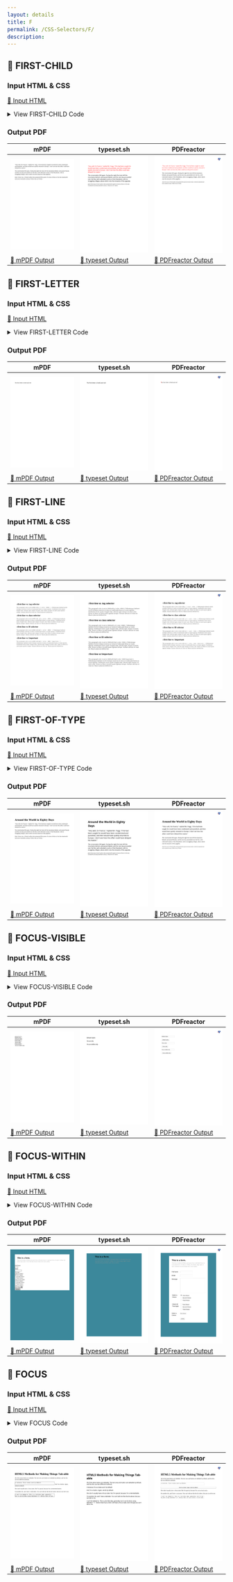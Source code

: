 ```yaml
---
layout: details
title: F
permalink: /CSS-Selectors/F/
description: 
---
```




## 🔬 FIRST-CHILD

### Input HTML & CSS

[📄 Input HTML](https://raw.githubusercontent.com/azettl/compare.html2pdf.tools/master//html/CSS%20Selectors/F/first-child.html)

<details>
    <summary>
        View FIRST-CHILD Code
    </summary>
    <pre><code class="hljs xml"><span class="hljs-meta">&lt;!DOCTYPE <span class="hljs-meta-keyword">html</span>&gt;</span>
<span class="hljs-comment">&lt;!-- Sample from https://css-tricks.com/almanac/selectors/f/first-child/ --&gt;</span>
<span class="hljs-tag">&lt;<span class="hljs-name">html</span> <span class="hljs-attr">lang</span>=<span class="hljs-string">"en"</span>&gt;</span>
    <span class="hljs-tag">&lt;<span class="hljs-name">head</span>&gt;</span>
        <span class="hljs-tag">&lt;<span class="hljs-name">style</span>&gt;</span><span class="css">
        <span class="hljs-selector-tag">body</span> {
  <span class="hljs-attribute">font-family</span>: Palatino, Georgia, serif;
  <span class="hljs-attribute">max-width</span>: <span class="hljs-number">32em</span>;
  <span class="hljs-attribute">padding</span>: <span class="hljs-number">1em</span> <span class="hljs-number">0</span> <span class="hljs-number">0</span> <span class="hljs-number">1em</span>;
  <span class="hljs-attribute">line-height</span>: <span class="hljs-number">1.4</span>;
}

<span class="hljs-comment">/* by formatting the selector this way, we are less specific than `article p:first-child`
 this means ANY element that is the first child of `article` can be styled */</span>
<span class="hljs-selector-tag">article</span> <span class="hljs-selector-pseudo">:first-child</span> {
<span class="hljs-attribute">color</span>: red;
}

<span class="hljs-selector-tag">p</span><span class="hljs-selector-pseudo">:last-child</span> {
  <span class="hljs-attribute">font-size</span>: <span class="hljs-number">0.75em</span>;
  <span class="hljs-attribute">font-style</span>: italic;
}
        </span><span class="hljs-tag">&lt;/<span class="hljs-name">style</span>&gt;</span>
    <span class="hljs-tag">&lt;/<span class="hljs-name">head</span>&gt;</span>
    <span class="hljs-tag">&lt;<span class="hljs-name">body</span>&gt;</span>
        <span class="hljs-tag">&lt;<span class="hljs-name">article</span>&gt;</span>
            <span class="hljs-tag">&lt;<span class="hljs-name">p</span>&gt;</span>"Very well, Sir Francis," replied Mr. Fogg; "if he had been caught he would have been condemned and punished, and then would have quietly returned to Europe.  I don't see how this affair could have delayed his master."<span class="hljs-tag">&lt;/<span class="hljs-name">p</span>&gt;</span>
          
            <span class="hljs-tag">&lt;<span class="hljs-name">p</span>&gt;</span>The conversation fell again.  During the night the train left the mountains behind, and passed Nassik, and the next day proceeded over the flat, well-cultivated country of the Khandeish, with its straggling villages, above which rose the minarets of the pagodas.<span class="hljs-tag">&lt;/<span class="hljs-name">p</span>&gt;</span>
          
            <span class="hljs-tag">&lt;<span class="hljs-name">p</span>&gt;</span>Jules Verne was a French author who pioneered the genre of science fiction in the late nineteenth and early twentieth century. Follow him on Twitter.<span class="hljs-tag">&lt;/<span class="hljs-name">p</span>&gt;</span>
          <span class="hljs-tag">&lt;/<span class="hljs-name">article</span>&gt;</span>
    <span class="hljs-tag">&lt;/<span class="hljs-name">body</span>&gt;</span>
<span class="hljs-tag">&lt;/<span class="hljs-name">html</span>&gt;</span></code><button class='button-code-copy'>📋 Copy Code</button></pre>
</details>

### Output PDF

| mPDF | typeset.sh | PDFreactor |
|---------|---------|---------|
| ![mPDF Preview](mpdf__html_CSS_Selectors_F_first-child.html.png) | ![typeset Preview](typeset__html_CSS_Selectors_F_first-child.html.png) | ![PDFreactor Preview](pdfreactor__html_CSS_Selectors_F_first-child.html.png) |
| [📕 mPDF Output](mpdf__html_CSS_Selectors_F_first-child.html.pdf) | [📕 typeset Output](typeset__html_CSS_Selectors_F_first-child.html.pdf) | [📕 PDFreactor Output](pdfreactor__html_CSS_Selectors_F_first-child.html.pdf) |

## 🔬 FIRST-LETTER

### Input HTML & CSS

[📄 Input HTML](https://raw.githubusercontent.com/azettl/compare.html2pdf.tools/master//html/CSS%20Selectors/F/first-letter.html)

<details>
    <summary>
        View FIRST-LETTER Code
    </summary>
    <pre><code class="hljs xml"><span class="hljs-meta">&lt;!DOCTYPE <span class="hljs-meta-keyword">html</span>&gt;</span>
<span class="hljs-comment">&lt;!-- Sample from https://css-tricks.com/almanac/selectors/f/first-letter/ --&gt;</span>
<span class="hljs-tag">&lt;<span class="hljs-name">html</span> <span class="hljs-attr">lang</span>=<span class="hljs-string">"en"</span>&gt;</span>
    <span class="hljs-tag">&lt;<span class="hljs-name">head</span>&gt;</span>
        <span class="hljs-tag">&lt;<span class="hljs-name">style</span>&gt;</span><span class="css">
        <span class="hljs-selector-tag">p</span><span class="hljs-selector-pseudo">::first-letter</span> {
  <span class="hljs-attribute">font-weight</span>: bold;
  <span class="hljs-attribute">color</span>: red;
}
        </span><span class="hljs-tag">&lt;/<span class="hljs-name">style</span>&gt;</span>
    <span class="hljs-tag">&lt;/<span class="hljs-name">head</span>&gt;</span>
    <span class="hljs-tag">&lt;<span class="hljs-name">body</span>&gt;</span>
        <span class="hljs-tag">&lt;<span class="hljs-name">p</span>&gt;</span>
            The first letter is bold and red
           <span class="hljs-tag">&lt;/<span class="hljs-name">p</span>&gt;</span>
    <span class="hljs-tag">&lt;/<span class="hljs-name">body</span>&gt;</span>
<span class="hljs-tag">&lt;/<span class="hljs-name">html</span>&gt;</span></code><button class='button-code-copy'>📋 Copy Code</button></pre>
</details>

### Output PDF

| mPDF | typeset.sh | PDFreactor |
|---------|---------|---------|
| ![mPDF Preview](mpdf__html_CSS_Selectors_F_first-letter.html.png) | ![typeset Preview](typeset__html_CSS_Selectors_F_first-letter.html.png) | ![PDFreactor Preview](pdfreactor__html_CSS_Selectors_F_first-letter.html.png) |
| [📕 mPDF Output](mpdf__html_CSS_Selectors_F_first-letter.html.pdf) | [📕 typeset Output](typeset__html_CSS_Selectors_F_first-letter.html.pdf) | [📕 PDFreactor Output](pdfreactor__html_CSS_Selectors_F_first-letter.html.pdf) |

## 🔬 FIRST-LINE

### Input HTML & CSS

[📄 Input HTML](https://raw.githubusercontent.com/azettl/compare.html2pdf.tools/master//html/CSS%20Selectors/F/first-line.html)

<details>
    <summary>
        View FIRST-LINE Code
    </summary>
    <pre><code class="hljs xml"><span class="hljs-meta">&lt;!DOCTYPE <span class="hljs-meta-keyword">html</span>&gt;</span>
<span class="hljs-comment">&lt;!-- Sample from https://css-tricks.com/almanac/selectors/f/first-line/ --&gt;</span>
<span class="hljs-tag">&lt;<span class="hljs-name">html</span> <span class="hljs-attr">lang</span>=<span class="hljs-string">"en"</span>&gt;</span>
    <span class="hljs-tag">&lt;<span class="hljs-name">head</span>&gt;</span>
        <span class="hljs-tag">&lt;<span class="hljs-name">style</span>&gt;</span><span class="css">
        <span class="hljs-selector-tag">article</span> {
  <span class="hljs-attribute">padding</span>: <span class="hljs-number">20px</span>;
}

<span class="hljs-selector-tag">p</span> {
  <span class="hljs-attribute">color</span>: <span class="hljs-number">#444</span>;
}

<span class="hljs-selector-tag">p</span><span class="hljs-selector-pseudo">:first-line</span> {
  <span class="hljs-attribute">color</span>: deepskyblue;
}

<span class="hljs-selector-class">.p2</span> {
  <span class="hljs-attribute">color</span>: <span class="hljs-number">#444</span>;
}

<span class="hljs-selector-class">.p2</span><span class="hljs-selector-pseudo">:first-line</span> {
  <span class="hljs-attribute">color</span>: tomato;
}

<span class="hljs-selector-id">#p3</span> {
  <span class="hljs-attribute">color</span>: <span class="hljs-number">#444</span>;
}

<span class="hljs-selector-id">#p3</span><span class="hljs-selector-pseudo">:first-line</span> {
  <span class="hljs-attribute">color</span>: firebrick;
}

<span class="hljs-selector-id">#p4</span> {
  <span class="hljs-attribute">color</span>: <span class="hljs-number">#444</span> <span class="hljs-meta">!important</span>;
}

<span class="hljs-selector-id">#p4</span><span class="hljs-selector-pseudo">:first-line</span> {
  <span class="hljs-attribute">color</span>: hotpink;
}
        </span><span class="hljs-tag">&lt;/<span class="hljs-name">style</span>&gt;</span>
    <span class="hljs-tag">&lt;/<span class="hljs-name">head</span>&gt;</span>
    <span class="hljs-tag">&lt;<span class="hljs-name">body</span>&gt;</span>
        <span class="hljs-tag">&lt;<span class="hljs-name">article</span>&gt;</span>
            <span class="hljs-tag">&lt;<span class="hljs-name">h2</span>&gt;</span>::first-line vs. tag selector<span class="hljs-tag">&lt;/<span class="hljs-name">h2</span>&gt;</span>
              <span class="hljs-tag">&lt;<span class="hljs-name">p</span>&gt;</span>This paragraph color is set to <span class="hljs-tag">&lt;<span class="hljs-name">code</span>&gt;</span>#444<span class="hljs-tag">&lt;/<span class="hljs-name">code</span>&gt;</span> with <span class="hljs-tag">&lt;<span class="hljs-name">code</span>&gt;</span>p { color: #444; }<span class="hljs-tag">&lt;/<span class="hljs-name">code</span>&gt;</span>. Pellentesque habitant morbi tristique senectus et netus et malesuada fames ac turpis egestas. Vestibulum tortor quam, feugiat vitae, ultricies eget, tempor sit amet, ante. Donec eu libero sit amet quam egestas semper. Aenean ultricies mi vitae est. Mauris placerat eleifend leo.<span class="hljs-tag">&lt;/<span class="hljs-name">p</span>&gt;</span>  
            
            <span class="hljs-tag">&lt;<span class="hljs-name">h2</span>&gt;</span>::first-line vs class selector<span class="hljs-tag">&lt;/<span class="hljs-name">h2</span>&gt;</span>
            <span class="hljs-tag">&lt;<span class="hljs-name">p</span> <span class="hljs-attr">class</span>=<span class="hljs-string">"p2"</span>&gt;</span>This paragraph color is set to <span class="hljs-tag">&lt;<span class="hljs-name">code</span>&gt;</span>#444<span class="hljs-tag">&lt;/<span class="hljs-name">code</span>&gt;</span> with <span class="hljs-tag">&lt;<span class="hljs-name">code</span>&gt;</span>.p2 { color: #444; }<span class="hljs-tag">&lt;/<span class="hljs-name">code</span>&gt;</span>. Pellentesque habitant morbi tristique senectus et netus et malesuada fames ac turpis egestas. Vestibulum tortor quam, feugiat vitae, ultricies eget, tempor sit amet, ante. Donec eu libero sit amet quam egestas semper. Aenean ultricies mi vitae est. Mauris placerat eleifend leo.<span class="hljs-tag">&lt;/<span class="hljs-name">p</span>&gt;</span>  
            
            <span class="hljs-tag">&lt;<span class="hljs-name">h2</span>&gt;</span>::first-line vs ID selector<span class="hljs-tag">&lt;/<span class="hljs-name">h2</span>&gt;</span>
            <span class="hljs-tag">&lt;<span class="hljs-name">p</span> <span class="hljs-attr">id</span>=<span class="hljs-string">"p3"</span>&gt;</span>This paragraph color is set to <span class="hljs-tag">&lt;<span class="hljs-name">code</span>&gt;</span>#444<span class="hljs-tag">&lt;/<span class="hljs-name">code</span>&gt;</span> with <span class="hljs-tag">&lt;<span class="hljs-name">code</span>&gt;</span>#p3 { color: #444; }<span class="hljs-tag">&lt;/<span class="hljs-name">code</span>&gt;</span>. Pellentesque habitant morbi tristique senectus et netus et malesuada fames ac turpis egestas. Vestibulum tortor quam, feugiat vitae, ultricies eget, tempor sit amet, ante. Donec eu libero sit amet quam egestas semper. Aenean ultricies mi vitae est. Mauris placerat eleifend leo.<span class="hljs-tag">&lt;/<span class="hljs-name">p</span>&gt;</span>  
            
            <span class="hljs-tag">&lt;<span class="hljs-name">h2</span>&gt;</span>::first-line vs !important<span class="hljs-tag">&lt;/<span class="hljs-name">h2</span>&gt;</span>
            <span class="hljs-tag">&lt;<span class="hljs-name">p</span> <span class="hljs-attr">id</span>=<span class="hljs-string">"p4"</span>&gt;</span>This paragraph color is set to <span class="hljs-tag">&lt;<span class="hljs-name">code</span>&gt;</span>#444<span class="hljs-tag">&lt;/<span class="hljs-name">code</span>&gt;</span> with <span class="hljs-tag">&lt;<span class="hljs-name">code</span>&gt;</span>#p4 { color: #444 !important; }<span class="hljs-tag">&lt;/<span class="hljs-name">code</span>&gt;</span>. Pellentesque habitant morbi tristique senectus et netus et malesuada fames ac turpis egestas. Vestibulum tortor quam, feugiat vitae, ultricies eget, tempor sit amet, ante. Donec eu libero sit amet quam egestas semper. Aenean ultricies mi vitae est. Mauris placerat eleifend leo.<span class="hljs-tag">&lt;/<span class="hljs-name">p</span>&gt;</span>  
            <span class="hljs-tag">&lt;/<span class="hljs-name">article</span>&gt;</span>
    <span class="hljs-tag">&lt;/<span class="hljs-name">body</span>&gt;</span>
<span class="hljs-tag">&lt;/<span class="hljs-name">html</span>&gt;</span></code><button class='button-code-copy'>📋 Copy Code</button></pre>
</details>

### Output PDF

| mPDF | typeset.sh | PDFreactor |
|---------|---------|---------|
| ![mPDF Preview](mpdf__html_CSS_Selectors_F_first-line.html.png) | ![typeset Preview](typeset__html_CSS_Selectors_F_first-line.html.png) | ![PDFreactor Preview](pdfreactor__html_CSS_Selectors_F_first-line.html.png) |
| [📕 mPDF Output](mpdf__html_CSS_Selectors_F_first-line.html.pdf) | [📕 typeset Output](typeset__html_CSS_Selectors_F_first-line.html.pdf) | [📕 PDFreactor Output](pdfreactor__html_CSS_Selectors_F_first-line.html.pdf) |

## 🔬 FIRST-OF-TYPE

### Input HTML & CSS

[📄 Input HTML](https://raw.githubusercontent.com/azettl/compare.html2pdf.tools/master//html/CSS%20Selectors/F/first-of-type.html)

<details>
    <summary>
        View FIRST-OF-TYPE Code
    </summary>
    <pre><code class="hljs xml"><span class="hljs-meta">&lt;!DOCTYPE <span class="hljs-meta-keyword">html</span>&gt;</span>
<span class="hljs-comment">&lt;!-- Sample from https://css-tricks.com/almanac/selectors/f/first-of-type/ --&gt;</span>
<span class="hljs-tag">&lt;<span class="hljs-name">html</span> <span class="hljs-attr">lang</span>=<span class="hljs-string">"en"</span>&gt;</span>
    <span class="hljs-tag">&lt;<span class="hljs-name">head</span>&gt;</span>
        <span class="hljs-tag">&lt;<span class="hljs-name">style</span>&gt;</span><span class="css">
        <span class="hljs-selector-tag">body</span> {
  <span class="hljs-attribute">font-family</span>: Palatino, Georgia, serif;
  <span class="hljs-attribute">max-width</span>: <span class="hljs-number">32em</span>;
  <span class="hljs-attribute">padding</span>: <span class="hljs-number">1em</span> <span class="hljs-number">0</span> <span class="hljs-number">0</span> <span class="hljs-number">1em</span>;
  <span class="hljs-attribute">line-height</span>: <span class="hljs-number">1.4</span>;
}

<span class="hljs-selector-tag">p</span><span class="hljs-selector-pseudo">:first-of-type</span> {
  <span class="hljs-attribute">font-size</span>: <span class="hljs-number">1.25em</span>;
}

<span class="hljs-selector-tag">p</span><span class="hljs-selector-pseudo">:last-of-type</span> {
  <span class="hljs-attribute">font-size</span>: <span class="hljs-number">0.75em</span>;
  <span class="hljs-attribute">font-style</span>: italic;
}
        </span><span class="hljs-tag">&lt;/<span class="hljs-name">style</span>&gt;</span>
    <span class="hljs-tag">&lt;/<span class="hljs-name">head</span>&gt;</span>
    <span class="hljs-tag">&lt;<span class="hljs-name">body</span>&gt;</span>
        <span class="hljs-tag">&lt;<span class="hljs-name">h1</span>&gt;</span>Around the World in Eighty Days<span class="hljs-tag">&lt;/<span class="hljs-name">h1</span>&gt;</span>

        <span class="hljs-tag">&lt;<span class="hljs-name">p</span>&gt;</span>"Very well, Sir Francis," replied Mr. Fogg; "if he had been caught he would have been condemned and punished, and then would have quietly returned to Europe.  I don't see how this affair could have delayed his master."<span class="hljs-tag">&lt;/<span class="hljs-name">p</span>&gt;</span>
        
        <span class="hljs-tag">&lt;<span class="hljs-name">p</span>&gt;</span>The conversation fell again.  During the night the train left the mountains behind, and passed Nassik, and the next day proceeded over the flat, well-cultivated country of the Khandeish, with its straggling villages, above which rose the minarets of the pagodas.<span class="hljs-tag">&lt;/<span class="hljs-name">p</span>&gt;</span>
        
        <span class="hljs-tag">&lt;<span class="hljs-name">p</span>&gt;</span>Jules Verne was a French author who pioneered the genre of science fiction in the late nineteenth and early twentieth century. Follow him on Twitter.<span class="hljs-tag">&lt;/<span class="hljs-name">p</span>&gt;</span>
         
         
    <span class="hljs-tag">&lt;/<span class="hljs-name">body</span>&gt;</span>
<span class="hljs-tag">&lt;/<span class="hljs-name">html</span>&gt;</span></code><button class='button-code-copy'>📋 Copy Code</button></pre>
</details>

### Output PDF

| mPDF | typeset.sh | PDFreactor |
|---------|---------|---------|
| ![mPDF Preview](mpdf__html_CSS_Selectors_F_first-of-type.html.png) | ![typeset Preview](typeset__html_CSS_Selectors_F_first-of-type.html.png) | ![PDFreactor Preview](pdfreactor__html_CSS_Selectors_F_first-of-type.html.png) |
| [📕 mPDF Output](mpdf__html_CSS_Selectors_F_first-of-type.html.pdf) | [📕 typeset Output](typeset__html_CSS_Selectors_F_first-of-type.html.pdf) | [📕 PDFreactor Output](pdfreactor__html_CSS_Selectors_F_first-of-type.html.pdf) |

## 🔬 FOCUS-VISIBLE

### Input HTML & CSS

[📄 Input HTML](https://raw.githubusercontent.com/azettl/compare.html2pdf.tools/master//html/CSS%20Selectors/F/focus-visible.html)

<details>
    <summary>
        View FOCUS-VISIBLE Code
    </summary>
    <pre><code class="hljs xml"><span class="hljs-meta">&lt;!DOCTYPE <span class="hljs-meta-keyword">html</span>&gt;</span>
<span class="hljs-comment">&lt;!-- Sample from https://developer.mozilla.org/en-US/docs/Web/CSS/:focus-visible --&gt;</span>
<span class="hljs-tag">&lt;<span class="hljs-name">html</span> <span class="hljs-attr">lang</span>=<span class="hljs-string">"en"</span>&gt;</span>
    <span class="hljs-tag">&lt;<span class="hljs-name">head</span>&gt;</span>
        <span class="hljs-tag">&lt;<span class="hljs-name">style</span>&gt;</span><span class="css">
        <span class="hljs-selector-tag">input</span>, <span class="hljs-selector-tag">button</span> {
  <span class="hljs-attribute">margin</span>: <span class="hljs-number">10px</span>;
}

<span class="hljs-selector-class">.focus-only</span><span class="hljs-selector-pseudo">:focus</span> {
  <span class="hljs-attribute">outline</span>: <span class="hljs-number">2px</span> solid black;  
}

<span class="hljs-selector-class">.focus-visible-only</span><span class="hljs-selector-pseudo">:focus-visible</span> {
  <span class="hljs-attribute">outline</span>: <span class="hljs-number">4px</span> dashed darkorange;
}
        </span><span class="hljs-tag">&lt;/<span class="hljs-name">style</span>&gt;</span>
    <span class="hljs-tag">&lt;/<span class="hljs-name">head</span>&gt;</span>
    <span class="hljs-tag">&lt;<span class="hljs-name">body</span>&gt;</span>
        <span class="hljs-tag">&lt;<span class="hljs-name">input</span> <span class="hljs-attr">value</span>=<span class="hljs-string">"Default styles"</span>&gt;</span><span class="hljs-tag">&lt;<span class="hljs-name">br</span>&gt;</span>
        <span class="hljs-tag">&lt;<span class="hljs-name">button</span>&gt;</span>Default styles<span class="hljs-tag">&lt;/<span class="hljs-name">button</span>&gt;</span><span class="hljs-tag">&lt;<span class="hljs-name">br</span>&gt;</span>
        <span class="hljs-tag">&lt;<span class="hljs-name">input</span> <span class="hljs-attr">class</span>=<span class="hljs-string">"focus-only"</span> <span class="hljs-attr">value</span>=<span class="hljs-string">":focus only"</span>&gt;</span><span class="hljs-tag">&lt;<span class="hljs-name">br</span>&gt;</span>
        <span class="hljs-tag">&lt;<span class="hljs-name">button</span> <span class="hljs-attr">class</span>=<span class="hljs-string">"focus-only"</span>&gt;</span>:focus only<span class="hljs-tag">&lt;/<span class="hljs-name">button</span>&gt;</span><span class="hljs-tag">&lt;<span class="hljs-name">br</span>&gt;</span>
        <span class="hljs-tag">&lt;<span class="hljs-name">input</span> <span class="hljs-attr">class</span>=<span class="hljs-string">"focus-visible-only"</span> <span class="hljs-attr">value</span>=<span class="hljs-string">":focus-visible only"</span>&gt;</span><span class="hljs-tag">&lt;<span class="hljs-name">br</span>&gt;</span>
        <span class="hljs-tag">&lt;<span class="hljs-name">button</span> <span class="hljs-attr">class</span>=<span class="hljs-string">"focus-visible-only"</span>&gt;</span>:focus-visible only<span class="hljs-tag">&lt;/<span class="hljs-name">button</span>&gt;</span>
    <span class="hljs-tag">&lt;/<span class="hljs-name">body</span>&gt;</span>
<span class="hljs-tag">&lt;/<span class="hljs-name">html</span>&gt;</span></code><button class='button-code-copy'>📋 Copy Code</button></pre>
</details>

### Output PDF

| mPDF | typeset.sh | PDFreactor |
|---------|---------|---------|
| ![mPDF Preview](mpdf__html_CSS_Selectors_F_focus-visible.html.png) | ![typeset Preview](typeset__html_CSS_Selectors_F_focus-visible.html.png) | ![PDFreactor Preview](pdfreactor__html_CSS_Selectors_F_focus-visible.html.png) |
| [📕 mPDF Output](mpdf__html_CSS_Selectors_F_focus-visible.html.pdf) | [📕 typeset Output](typeset__html_CSS_Selectors_F_focus-visible.html.pdf) | [📕 PDFreactor Output](pdfreactor__html_CSS_Selectors_F_focus-visible.html.pdf) |

## 🔬 FOCUS-WITHIN

### Input HTML & CSS

[📄 Input HTML](https://raw.githubusercontent.com/azettl/compare.html2pdf.tools/master//html/CSS%20Selectors/F/focus-within.html)

<details>
    <summary>
        View FOCUS-WITHIN Code
    </summary>
    <pre><code class="hljs xml"><span class="hljs-meta">&lt;!DOCTYPE <span class="hljs-meta-keyword">html</span>&gt;</span>
<span class="hljs-comment">&lt;!-- Sample from https://css-tricks.com/almanac/selectors/f/focus-within/ --&gt;</span>
<span class="hljs-tag">&lt;<span class="hljs-name">html</span> <span class="hljs-attr">lang</span>=<span class="hljs-string">"en"</span>&gt;</span>
    <span class="hljs-tag">&lt;<span class="hljs-name">head</span>&gt;</span>
        <span class="hljs-tag">&lt;<span class="hljs-name">style</span>&gt;</span><span class="css">
        * {
  <span class="hljs-attribute">-webkit-box-sizing</span>: border-box;
  <span class="hljs-attribute">-moz-box-sizing</span>: border-box;
  <span class="hljs-attribute">box-sizing</span>: border-box;
}
<span class="hljs-selector-tag">html</span> {
  <span class="hljs-attribute">font-family</span>: -apple-system, BlinkMacSystemFont, <span class="hljs-string">"Segoe UI"</span>, Roboto, Helvetica, Arial, sans-serif, <span class="hljs-string">"Apple Color Emoji"</span>, <span class="hljs-string">"Segoe UI Emoji"</span>, <span class="hljs-string">"Segoe UI Symbol"</span>;
  <span class="hljs-attribute">line-height</span>: <span class="hljs-number">1.4</span>;
}
<span class="hljs-selector-tag">body</span> {
  <span class="hljs-attribute">padding</span>: <span class="hljs-number">20px</span> <span class="hljs-number">15%</span>;
  <span class="hljs-attribute">background</span>: <span class="hljs-number">#3c889b</span>;
}

<span class="hljs-selector-tag">form</span> {
  <span class="hljs-attribute">background</span>: white;
}
<span class="hljs-selector-tag">form</span><span class="hljs-selector-pseudo">:focus-within</span> {
  <span class="hljs-attribute">background</span>: <span class="hljs-number">#f9f98b</span>;
}
<span class="hljs-selector-tag">form</span> <span class="hljs-selector-tag">header</span> {
  <span class="hljs-attribute">padding</span>: <span class="hljs-number">2rem</span>;
}
<span class="hljs-selector-tag">form</span> <span class="hljs-selector-tag">header</span> <span class="hljs-selector-tag">div</span> {
  <span class="hljs-attribute">font-size</span>: <span class="hljs-number">90%</span>;
  <span class="hljs-attribute">color</span>: <span class="hljs-number">#999</span>;
}
<span class="hljs-selector-tag">form</span> <span class="hljs-selector-tag">header</span> <span class="hljs-selector-tag">h2</span> {
  <span class="hljs-attribute">margin</span>: <span class="hljs-number">0</span> <span class="hljs-number">0</span> <span class="hljs-number">5px</span> <span class="hljs-number">0</span>;
}
<span class="hljs-selector-tag">form</span> &gt; <span class="hljs-selector-tag">div</span> {
  <span class="hljs-attribute">clear</span>: both;
  <span class="hljs-attribute">overflow</span>: hidden;
  <span class="hljs-attribute">padding</span>: <span class="hljs-number">0.5rem</span> <span class="hljs-number">2rem</span>;
}
<span class="hljs-selector-tag">form</span> &gt; <span class="hljs-selector-tag">div</span><span class="hljs-selector-pseudo">:last-child</span> {
  <span class="hljs-attribute">padding-bottom</span>: <span class="hljs-number">2rem</span>;
}
<span class="hljs-selector-tag">form</span> &gt; <span class="hljs-selector-tag">div</span><span class="hljs-selector-pseudo">:focus-within</span> {
  <span class="hljs-attribute">background</span>: <span class="hljs-number">#a1c084</span>;
}
<span class="hljs-selector-tag">form</span> &gt; <span class="hljs-selector-tag">div</span> &gt; <span class="hljs-selector-tag">fieldset</span> &gt; <span class="hljs-selector-tag">div</span> &gt; <span class="hljs-selector-tag">div</span> {
  <span class="hljs-attribute">margin</span>: <span class="hljs-number">0</span> <span class="hljs-number">0</span> <span class="hljs-number">5px</span> <span class="hljs-number">0</span>;
}
<span class="hljs-selector-tag">form</span> &gt; <span class="hljs-selector-tag">div</span> &gt; <span class="hljs-selector-tag">label</span>,
<span class="hljs-selector-tag">legend</span> {
	<span class="hljs-attribute">width</span>: <span class="hljs-number">25%</span>;
  <span class="hljs-attribute">float</span>: left;
  <span class="hljs-attribute">padding-right</span>: <span class="hljs-number">10px</span>;
}
<span class="hljs-selector-tag">form</span> &gt; <span class="hljs-selector-tag">div</span> &gt; <span class="hljs-selector-tag">div</span>,
<span class="hljs-selector-tag">form</span> &gt; <span class="hljs-selector-tag">div</span> &gt; <span class="hljs-selector-tag">fieldset</span> &gt; <span class="hljs-selector-tag">div</span> {
  <span class="hljs-attribute">width</span>: <span class="hljs-number">75%</span>;
  <span class="hljs-attribute">float</span>: right;
}
<span class="hljs-selector-tag">form</span> &gt; <span class="hljs-selector-tag">div</span> &gt; <span class="hljs-selector-tag">fieldset</span> <span class="hljs-selector-tag">label</span> {
	<span class="hljs-attribute">font-size</span>: <span class="hljs-number">90%</span>;
}
<span class="hljs-selector-tag">fieldset</span> {
	<span class="hljs-attribute">border</span>: <span class="hljs-number">0</span>;
  <span class="hljs-attribute">padding</span>: <span class="hljs-number">0</span>;
}

<span class="hljs-selector-tag">input</span><span class="hljs-selector-attr">[type=text]</span>,
<span class="hljs-selector-tag">input</span><span class="hljs-selector-attr">[type=email]</span>,
<span class="hljs-selector-tag">input</span><span class="hljs-selector-attr">[type=url]</span>,
<span class="hljs-selector-tag">input</span><span class="hljs-selector-attr">[type=password]</span>,
<span class="hljs-selector-tag">textarea</span> {
	<span class="hljs-attribute">width</span>: <span class="hljs-number">100%</span>;
  <span class="hljs-attribute">border-top</span>: <span class="hljs-number">1px</span> solid <span class="hljs-number">#ccc</span>;
  <span class="hljs-attribute">border-left</span>: <span class="hljs-number">1px</span> solid <span class="hljs-number">#ccc</span>;
  <span class="hljs-attribute">border-right</span>: <span class="hljs-number">1px</span> solid <span class="hljs-number">#eee</span>;
  <span class="hljs-attribute">border-bottom</span>: <span class="hljs-number">1px</span> solid <span class="hljs-number">#eee</span>;
}
<span class="hljs-selector-tag">input</span><span class="hljs-selector-attr">[type=text]</span>,
<span class="hljs-selector-tag">input</span><span class="hljs-selector-attr">[type=email]</span>,
<span class="hljs-selector-tag">input</span><span class="hljs-selector-attr">[type=url]</span>,
<span class="hljs-selector-tag">input</span><span class="hljs-selector-attr">[type=password]</span> {
  <span class="hljs-attribute">width</span>: <span class="hljs-number">50%</span>;
}
<span class="hljs-selector-tag">input</span><span class="hljs-selector-attr">[type=text]</span><span class="hljs-selector-pseudo">:focus</span>,
<span class="hljs-selector-tag">input</span><span class="hljs-selector-attr">[type=email]</span><span class="hljs-selector-pseudo">:focus</span>,
<span class="hljs-selector-tag">input</span><span class="hljs-selector-attr">[type=url]</span><span class="hljs-selector-pseudo">:focus</span>,
<span class="hljs-selector-tag">input</span><span class="hljs-selector-attr">[type=password]</span><span class="hljs-selector-pseudo">:focus</span>,
<span class="hljs-selector-tag">textarea</span><span class="hljs-selector-pseudo">:focus</span> {
  <span class="hljs-attribute">outline</span>: <span class="hljs-number">0</span>;
  <span class="hljs-attribute">border-color</span>: <span class="hljs-number">#4697e4</span>;
}

<span class="hljs-keyword">@media</span> (<span class="hljs-attribute">max-width:</span> <span class="hljs-number">600px</span>) {
  <span class="hljs-selector-tag">form</span> &gt; <span class="hljs-selector-tag">div</span> &gt; <span class="hljs-selector-tag">label</span>,
  <span class="hljs-selector-tag">legend</span> {
	  <span class="hljs-attribute">width</span>: <span class="hljs-number">100%</span>;
    <span class="hljs-attribute">float</span>: none;
    <span class="hljs-attribute">margin</span>: <span class="hljs-number">0</span> <span class="hljs-number">0</span> <span class="hljs-number">5px</span> <span class="hljs-number">0</span>;
  }
  <span class="hljs-selector-tag">form</span> &gt; <span class="hljs-selector-tag">div</span> &gt; <span class="hljs-selector-tag">div</span>,
  <span class="hljs-selector-tag">form</span> &gt; <span class="hljs-selector-tag">div</span> &gt; <span class="hljs-selector-tag">fieldset</span> &gt; <span class="hljs-selector-tag">div</span> {
    <span class="hljs-attribute">width</span>: <span class="hljs-number">100%</span>;
    <span class="hljs-attribute">float</span>: none;
  }
  <span class="hljs-selector-tag">input</span><span class="hljs-selector-attr">[type=text]</span>,
  <span class="hljs-selector-tag">input</span><span class="hljs-selector-attr">[type=email]</span>,
  <span class="hljs-selector-tag">input</span><span class="hljs-selector-attr">[type=url]</span>,
  <span class="hljs-selector-tag">input</span><span class="hljs-selector-attr">[type=password]</span>,
  <span class="hljs-selector-tag">textarea</span>,
  <span class="hljs-selector-tag">select</span> {
    <span class="hljs-attribute">width</span>: <span class="hljs-number">100%</span>; 
  }
}
<span class="hljs-keyword">@media</span> (<span class="hljs-attribute">min-width:</span> <span class="hljs-number">1200px</span>) {
  <span class="hljs-selector-tag">form</span> &gt; <span class="hljs-selector-tag">div</span> &gt; <span class="hljs-selector-tag">label</span>,
	<span class="hljs-selector-tag">legend</span> {
  	<span class="hljs-attribute">text-align</span>: right;
  }
}
        </span><span class="hljs-tag">&lt;/<span class="hljs-name">style</span>&gt;</span>
    <span class="hljs-tag">&lt;/<span class="hljs-name">head</span>&gt;</span>
    <span class="hljs-tag">&lt;<span class="hljs-name">body</span>&gt;</span>
        <span class="hljs-tag">&lt;<span class="hljs-name">form</span> <span class="hljs-attr">action</span>=<span class="hljs-string">"#"</span>&gt;</span>

            <span class="hljs-tag">&lt;<span class="hljs-name">header</span>&gt;</span>
              <span class="hljs-tag">&lt;<span class="hljs-name">h2</span>&gt;</span>This is a form.<span class="hljs-tag">&lt;/<span class="hljs-name">h2</span>&gt;</span>
              <span class="hljs-tag">&lt;<span class="hljs-name">div</span>&gt;</span>This form breaks at 600px and goes from a left-label form to a top-label form. At above 1200px, the labels align right. It also indicates focused fields with :focus-within.<span class="hljs-tag">&lt;/<span class="hljs-name">div</span>&gt;</span>
            <span class="hljs-tag">&lt;/<span class="hljs-name">header</span>&gt;</span>
            
            <span class="hljs-tag">&lt;<span class="hljs-name">div</span>&gt;</span>
              <span class="hljs-tag">&lt;<span class="hljs-name">label</span> <span class="hljs-attr">class</span>=<span class="hljs-string">"desc"</span> <span class="hljs-attr">id</span>=<span class="hljs-string">"title1"</span> <span class="hljs-attr">for</span>=<span class="hljs-string">"Field1"</span>&gt;</span>Full Name<span class="hljs-tag">&lt;/<span class="hljs-name">label</span>&gt;</span>
              <span class="hljs-tag">&lt;<span class="hljs-name">div</span>&gt;</span>
                <span class="hljs-tag">&lt;<span class="hljs-name">input</span> <span class="hljs-attr">id</span>=<span class="hljs-string">"Field1"</span> <span class="hljs-attr">name</span>=<span class="hljs-string">"Field1"</span> <span class="hljs-attr">type</span>=<span class="hljs-string">"text"</span> <span class="hljs-attr">class</span>=<span class="hljs-string">"field text fn"</span> <span class="hljs-attr">value</span>=<span class="hljs-string">""</span> <span class="hljs-attr">size</span>=<span class="hljs-string">"8"</span> <span class="hljs-attr">tabindex</span>=<span class="hljs-string">"1"</span>&gt;</span>
              <span class="hljs-tag">&lt;/<span class="hljs-name">div</span>&gt;</span>
            <span class="hljs-tag">&lt;/<span class="hljs-name">div</span>&gt;</span>
              
            <span class="hljs-tag">&lt;<span class="hljs-name">div</span>&gt;</span>
              <span class="hljs-tag">&lt;<span class="hljs-name">label</span> <span class="hljs-attr">class</span>=<span class="hljs-string">"desc"</span> <span class="hljs-attr">id</span>=<span class="hljs-string">"title3"</span> <span class="hljs-attr">for</span>=<span class="hljs-string">"Field3"</span>&gt;</span>
                Email
              <span class="hljs-tag">&lt;/<span class="hljs-name">label</span>&gt;</span>
              <span class="hljs-tag">&lt;<span class="hljs-name">div</span>&gt;</span>
                <span class="hljs-tag">&lt;<span class="hljs-name">input</span> <span class="hljs-attr">id</span>=<span class="hljs-string">"Field3"</span> <span class="hljs-attr">name</span>=<span class="hljs-string">"Field3"</span> <span class="hljs-attr">type</span>=<span class="hljs-string">"email"</span> <span class="hljs-attr">spellcheck</span>=<span class="hljs-string">"false"</span> <span class="hljs-attr">value</span>=<span class="hljs-string">""</span> <span class="hljs-attr">maxlength</span>=<span class="hljs-string">"255"</span> <span class="hljs-attr">tabindex</span>=<span class="hljs-string">"3"</span>&gt;</span> 
             <span class="hljs-tag">&lt;/<span class="hljs-name">div</span>&gt;</span>
            <span class="hljs-tag">&lt;/<span class="hljs-name">div</span>&gt;</span>
              
            <span class="hljs-tag">&lt;<span class="hljs-name">div</span>&gt;</span>
              <span class="hljs-tag">&lt;<span class="hljs-name">label</span> <span class="hljs-attr">class</span>=<span class="hljs-string">"desc"</span> <span class="hljs-attr">id</span>=<span class="hljs-string">"title4"</span> <span class="hljs-attr">for</span>=<span class="hljs-string">"Field4"</span>&gt;</span>
                Message
              <span class="hljs-tag">&lt;/<span class="hljs-name">label</span>&gt;</span>
            
              <span class="hljs-tag">&lt;<span class="hljs-name">div</span>&gt;</span>
                <span class="hljs-tag">&lt;<span class="hljs-name">textarea</span> <span class="hljs-attr">id</span>=<span class="hljs-string">"Field4"</span> <span class="hljs-attr">name</span>=<span class="hljs-string">"Field4"</span> <span class="hljs-attr">spellcheck</span>=<span class="hljs-string">"true"</span> <span class="hljs-attr">rows</span>=<span class="hljs-string">"10"</span> <span class="hljs-attr">cols</span>=<span class="hljs-string">"50"</span> <span class="hljs-attr">tabindex</span>=<span class="hljs-string">"4"</span>&gt;</span><span class="hljs-tag">&lt;/<span class="hljs-name">textarea</span>&gt;</span>
              <span class="hljs-tag">&lt;/<span class="hljs-name">div</span>&gt;</span>
            <span class="hljs-tag">&lt;/<span class="hljs-name">div</span>&gt;</span>
              
            <span class="hljs-tag">&lt;<span class="hljs-name">div</span>&gt;</span>
              <span class="hljs-tag">&lt;<span class="hljs-name">fieldset</span>&gt;</span>
              
                <span class="hljs-tag">&lt;<span class="hljs-name">legend</span> <span class="hljs-attr">id</span>=<span class="hljs-string">"title5"</span> <span class="hljs-attr">class</span>=<span class="hljs-string">"desc"</span>&gt;</span>
                  Select a Choice
                <span class="hljs-tag">&lt;/<span class="hljs-name">legend</span>&gt;</span>
                
                <span class="hljs-tag">&lt;<span class="hljs-name">div</span>&gt;</span>
                    <span class="hljs-tag">&lt;<span class="hljs-name">input</span> <span class="hljs-attr">id</span>=<span class="hljs-string">"radioDefault_5"</span> <span class="hljs-attr">name</span>=<span class="hljs-string">"Field5"</span> <span class="hljs-attr">type</span>=<span class="hljs-string">"hidden"</span> <span class="hljs-attr">value</span>=<span class="hljs-string">""</span>&gt;</span>
                    <span class="hljs-tag">&lt;<span class="hljs-name">div</span>&gt;</span>
                        <span class="hljs-tag">&lt;<span class="hljs-name">input</span> <span class="hljs-attr">id</span>=<span class="hljs-string">"Field5_0"</span> <span class="hljs-attr">name</span>=<span class="hljs-string">"Field5"</span> <span class="hljs-attr">type</span>=<span class="hljs-string">"radio"</span> <span class="hljs-attr">value</span>=<span class="hljs-string">"First Choice"</span> <span class="hljs-attr">tabindex</span>=<span class="hljs-string">"5"</span> <span class="hljs-attr">checked</span>=<span class="hljs-string">"checked"</span>&gt;</span>
                        <span class="hljs-tag">&lt;<span class="hljs-name">label</span> <span class="hljs-attr">class</span>=<span class="hljs-string">"choice"</span> <span class="hljs-attr">for</span>=<span class="hljs-string">"Field5_0"</span>&gt;</span>First Choice<span class="hljs-tag">&lt;/<span class="hljs-name">label</span>&gt;</span>
                    <span class="hljs-tag">&lt;/<span class="hljs-name">div</span>&gt;</span>
                  <span class="hljs-tag">&lt;<span class="hljs-name">div</span>&gt;</span>
                      <span class="hljs-tag">&lt;<span class="hljs-name">input</span> <span class="hljs-attr">id</span>=<span class="hljs-string">"Field5_1"</span> <span class="hljs-attr">name</span>=<span class="hljs-string">"Field5"</span> <span class="hljs-attr">type</span>=<span class="hljs-string">"radio"</span> <span class="hljs-attr">value</span>=<span class="hljs-string">"Second Choice"</span> <span class="hljs-attr">tabindex</span>=<span class="hljs-string">"6"</span>&gt;</span>
                      <span class="hljs-tag">&lt;<span class="hljs-name">label</span> <span class="hljs-attr">class</span>=<span class="hljs-string">"choice"</span> <span class="hljs-attr">for</span>=<span class="hljs-string">"Field5_1"</span>&gt;</span>Second Choice<span class="hljs-tag">&lt;/<span class="hljs-name">label</span>&gt;</span>
                  <span class="hljs-tag">&lt;/<span class="hljs-name">div</span>&gt;</span>
                  <span class="hljs-tag">&lt;<span class="hljs-name">div</span>&gt;</span>
                      <span class="hljs-tag">&lt;<span class="hljs-name">input</span> <span class="hljs-attr">id</span>=<span class="hljs-string">"Field5_2"</span> <span class="hljs-attr">name</span>=<span class="hljs-string">"Field5"</span> <span class="hljs-attr">type</span>=<span class="hljs-string">"radio"</span> <span class="hljs-attr">value</span>=<span class="hljs-string">"Third Choice"</span> <span class="hljs-attr">tabindex</span>=<span class="hljs-string">"7"</span>&gt;</span>
                      <span class="hljs-tag">&lt;<span class="hljs-name">label</span> <span class="hljs-attr">class</span>=<span class="hljs-string">"choice"</span> <span class="hljs-attr">for</span>=<span class="hljs-string">"Field5_2"</span>&gt;</span>Third Choice<span class="hljs-tag">&lt;/<span class="hljs-name">label</span>&gt;</span>
                  <span class="hljs-tag">&lt;/<span class="hljs-name">div</span>&gt;</span>
                <span class="hljs-tag">&lt;/<span class="hljs-name">div</span>&gt;</span>
              <span class="hljs-tag">&lt;/<span class="hljs-name">fieldset</span>&gt;</span>
            <span class="hljs-tag">&lt;/<span class="hljs-name">div</span>&gt;</span>
            
            <span class="hljs-tag">&lt;<span class="hljs-name">div</span>&gt;</span>
              <span class="hljs-tag">&lt;<span class="hljs-name">fieldset</span>&gt;</span>
                <span class="hljs-tag">&lt;<span class="hljs-name">legend</span> <span class="hljs-attr">id</span>=<span class="hljs-string">"title6"</span> <span class="hljs-attr">class</span>=<span class="hljs-string">"desc"</span>&gt;</span>
                  Check All That Apply
                <span class="hljs-tag">&lt;/<span class="hljs-name">legend</span>&gt;</span>
                <span class="hljs-tag">&lt;<span class="hljs-name">div</span>&gt;</span>
                <span class="hljs-tag">&lt;<span class="hljs-name">div</span>&gt;</span>
                    <span class="hljs-tag">&lt;<span class="hljs-name">input</span> <span class="hljs-attr">id</span>=<span class="hljs-string">"Field6"</span> <span class="hljs-attr">name</span>=<span class="hljs-string">"Field6"</span> <span class="hljs-attr">type</span>=<span class="hljs-string">"checkbox"</span> <span class="hljs-attr">value</span>=<span class="hljs-string">"First Choice"</span> <span class="hljs-attr">tabindex</span>=<span class="hljs-string">"8"</span>&gt;</span>
                    <span class="hljs-tag">&lt;<span class="hljs-name">label</span> <span class="hljs-attr">class</span>=<span class="hljs-string">"choice"</span> <span class="hljs-attr">for</span>=<span class="hljs-string">"Field6"</span>&gt;</span>First Choice<span class="hljs-tag">&lt;/<span class="hljs-name">label</span>&gt;</span>
                <span class="hljs-tag">&lt;/<span class="hljs-name">div</span>&gt;</span>
                <span class="hljs-tag">&lt;<span class="hljs-name">div</span>&gt;</span>
                    <span class="hljs-tag">&lt;<span class="hljs-name">input</span> <span class="hljs-attr">id</span>=<span class="hljs-string">"Field7"</span> <span class="hljs-attr">name</span>=<span class="hljs-string">"Field7"</span> <span class="hljs-attr">type</span>=<span class="hljs-string">"checkbox"</span> <span class="hljs-attr">value</span>=<span class="hljs-string">"Second Choice"</span> <span class="hljs-attr">tabindex</span>=<span class="hljs-string">"9"</span>&gt;</span>
                    <span class="hljs-tag">&lt;<span class="hljs-name">label</span> <span class="hljs-attr">class</span>=<span class="hljs-string">"choice"</span> <span class="hljs-attr">for</span>=<span class="hljs-string">"Field7"</span>&gt;</span>Second Choice<span class="hljs-tag">&lt;/<span class="hljs-name">label</span>&gt;</span>
                <span class="hljs-tag">&lt;/<span class="hljs-name">div</span>&gt;</span>
                <span class="hljs-tag">&lt;<span class="hljs-name">div</span>&gt;</span>
                    <span class="hljs-tag">&lt;<span class="hljs-name">input</span> <span class="hljs-attr">id</span>=<span class="hljs-string">"Field8"</span> <span class="hljs-attr">name</span>=<span class="hljs-string">"Field8"</span> <span class="hljs-attr">type</span>=<span class="hljs-string">"checkbox"</span> <span class="hljs-attr">value</span>=<span class="hljs-string">"Third Choice"</span> <span class="hljs-attr">tabindex</span>=<span class="hljs-string">"10"</span>&gt;</span>
                    <span class="hljs-tag">&lt;<span class="hljs-name">label</span> <span class="hljs-attr">class</span>=<span class="hljs-string">"choice"</span> <span class="hljs-attr">for</span>=<span class="hljs-string">"Field8"</span>&gt;</span>Third Choice<span class="hljs-tag">&lt;/<span class="hljs-name">label</span>&gt;</span>
                <span class="hljs-tag">&lt;/<span class="hljs-name">span</span>&gt;</span>
                <span class="hljs-tag">&lt;/<span class="hljs-name">div</span>&gt;</span>
              <span class="hljs-tag">&lt;/<span class="hljs-name">fieldset</span>&gt;</span>
            <span class="hljs-tag">&lt;/<span class="hljs-name">div</span>&gt;</span>
            
            <span class="hljs-tag">&lt;<span class="hljs-name">div</span>&gt;</span>
              <span class="hljs-tag">&lt;<span class="hljs-name">label</span> <span class="hljs-attr">class</span>=<span class="hljs-string">"desc"</span> <span class="hljs-attr">id</span>=<span class="hljs-string">"title106"</span> <span class="hljs-attr">for</span>=<span class="hljs-string">"Field106"</span>&gt;</span>
                  Select a Choice
              <span class="hljs-tag">&lt;/<span class="hljs-name">label</span>&gt;</span>
              <span class="hljs-tag">&lt;<span class="hljs-name">div</span>&gt;</span>
              <span class="hljs-tag">&lt;<span class="hljs-name">select</span> <span class="hljs-attr">id</span>=<span class="hljs-string">"Field106"</span> <span class="hljs-attr">name</span>=<span class="hljs-string">"Field106"</span> <span class="hljs-attr">class</span>=<span class="hljs-string">"field select medium"</span> <span class="hljs-attr">tabindex</span>=<span class="hljs-string">"11"</span>&gt;</span> 
                <span class="hljs-tag">&lt;<span class="hljs-name">option</span> <span class="hljs-attr">value</span>=<span class="hljs-string">"First Choice"</span>&gt;</span>First Choice<span class="hljs-tag">&lt;/<span class="hljs-name">option</span>&gt;</span>
                <span class="hljs-tag">&lt;<span class="hljs-name">option</span> <span class="hljs-attr">value</span>=<span class="hljs-string">"Second Choice"</span>&gt;</span>Second Choice<span class="hljs-tag">&lt;/<span class="hljs-name">option</span>&gt;</span>
                <span class="hljs-tag">&lt;<span class="hljs-name">option</span> <span class="hljs-attr">value</span>=<span class="hljs-string">"Third Choice"</span>&gt;</span>Third Choice<span class="hljs-tag">&lt;/<span class="hljs-name">option</span>&gt;</span>
              <span class="hljs-tag">&lt;/<span class="hljs-name">select</span>&gt;</span>
              <span class="hljs-tag">&lt;/<span class="hljs-name">div</span>&gt;</span>
            <span class="hljs-tag">&lt;/<span class="hljs-name">div</span>&gt;</span>
            
            <span class="hljs-tag">&lt;<span class="hljs-name">div</span>&gt;</span>
                  <span class="hljs-tag">&lt;<span class="hljs-name">div</span>&gt;</span>
                    <span class="hljs-tag">&lt;<span class="hljs-name">input</span> <span class="hljs-attr">id</span>=<span class="hljs-string">"saveForm"</span> <span class="hljs-attr">name</span>=<span class="hljs-string">"saveForm"</span> <span class="hljs-attr">type</span>=<span class="hljs-string">"submit"</span> <span class="hljs-attr">value</span>=<span class="hljs-string">"Submit"</span>&gt;</span>
              <span class="hljs-tag">&lt;/<span class="hljs-name">div</span>&gt;</span>
              <span class="hljs-tag">&lt;/<span class="hljs-name">div</span>&gt;</span>
            
          <span class="hljs-tag">&lt;/<span class="hljs-name">form</span>&gt;</span>
    <span class="hljs-tag">&lt;/<span class="hljs-name">body</span>&gt;</span>
<span class="hljs-tag">&lt;/<span class="hljs-name">html</span>&gt;</span></code><button class='button-code-copy'>📋 Copy Code</button></pre>
</details>

### Output PDF

| mPDF | typeset.sh | PDFreactor |
|---------|---------|---------|
| ![mPDF Preview](mpdf__html_CSS_Selectors_F_focus-within.html.png) | ![typeset Preview](typeset__html_CSS_Selectors_F_focus-within.html.png) | ![PDFreactor Preview](pdfreactor__html_CSS_Selectors_F_focus-within.html.png) |
| [📕 mPDF Output](mpdf__html_CSS_Selectors_F_focus-within.html.pdf) | [📕 typeset Output](typeset__html_CSS_Selectors_F_focus-within.html.pdf) | [📕 PDFreactor Output](pdfreactor__html_CSS_Selectors_F_focus-within.html.pdf) |

## 🔬 FOCUS

### Input HTML & CSS

[📄 Input HTML](https://raw.githubusercontent.com/azettl/compare.html2pdf.tools/master//html/CSS%20Selectors/F/focus.html)

<details>
    <summary>
        View FOCUS Code
    </summary>
    <pre><code class="hljs xml"><span class="hljs-meta">&lt;!DOCTYPE <span class="hljs-meta-keyword">html</span>&gt;</span>
<span class="hljs-comment">&lt;!-- Sample from https://css-tricks.com/almanac/selectors/f/focus/ --&gt;</span>
<span class="hljs-tag">&lt;<span class="hljs-name">html</span> <span class="hljs-attr">lang</span>=<span class="hljs-string">"en"</span>&gt;</span>
    <span class="hljs-tag">&lt;<span class="hljs-name">head</span>&gt;</span>
        <span class="hljs-tag">&lt;<span class="hljs-name">style</span>&gt;</span><span class="css">
        <span class="hljs-selector-pseudo">:focus</span> {
  <span class="hljs-attribute">background</span>: pink;
}

<span class="hljs-selector-tag">div</span> {
  <span class="hljs-attribute">margin</span>: <span class="hljs-number">16px</span> <span class="hljs-number">0</span>;
}

<span class="hljs-selector-tag">textarea</span> {
  <span class="hljs-attribute">width</span>: <span class="hljs-number">500px</span>;
}

<span class="hljs-selector-tag">button</span> {
  <span class="hljs-attribute">margin</span>: <span class="hljs-number">16px</span> <span class="hljs-number">0</span>;
  <span class="hljs-attribute">display</span>: block;
}

        </span><span class="hljs-tag">&lt;/<span class="hljs-name">style</span>&gt;</span>
    <span class="hljs-tag">&lt;/<span class="hljs-name">head</span>&gt;</span>
    <span class="hljs-tag">&lt;<span class="hljs-name">body</span>&gt;</span>
        <span class="hljs-tag">&lt;<span class="hljs-name">h1</span>&gt;</span>HTML5 Methods for Making Things Tab-able<span class="hljs-tag">&lt;/<span class="hljs-name">h1</span>&gt;</span>

        <span class="hljs-tag">&lt;<span class="hljs-name">p</span>&gt;</span>All of the items below are tabbable. The text area and button are tabbable by default, and the divs use two different methods.<span class="hljs-tag">&lt;/<span class="hljs-name">p</span>&gt;</span>
        
        <span class="hljs-tag">&lt;<span class="hljs-name">textarea</span> <span class="hljs-attr">tabindex</span>=<span class="hljs-string">"1"</span>&gt;</span>A textarea. Focus states work by default.<span class="hljs-tag">&lt;/<span class="hljs-name">textarea</span>&gt;</span>
        <span class="hljs-tag">&lt;<span class="hljs-name">button</span> <span class="hljs-attr">tabindex</span>=<span class="hljs-string">"2"</span>&gt;</span>And I'm a button. Again, works by default.<span class="hljs-tag">&lt;/<span class="hljs-name">button</span>&gt;</span>
        <span class="hljs-tag">&lt;<span class="hljs-name">div</span> <span class="hljs-attr">contenteditable</span> <span class="hljs-attr">tabindex</span>=<span class="hljs-string">"3"</span>&gt;</span>Divs don't usually have a focus state. But I'm special, because I'm <span class="hljs-tag">&lt;<span class="hljs-name">code</span>&gt;</span>contenteditable<span class="hljs-tag">&lt;/<span class="hljs-name">code</span>&gt;</span>.<span class="hljs-tag">&lt;/<span class="hljs-name">div</span>&gt;</span>
        <span class="hljs-tag">&lt;<span class="hljs-name">div</span> <span class="hljs-attr">tabindex</span>=<span class="hljs-string">"4"</span>&gt;</span>I'm another div, and I have a <span class="hljs-tag">&lt;<span class="hljs-name">code</span>&gt;</span>tabindex<span class="hljs-tag">&lt;/<span class="hljs-name">code</span>&gt;</span>. You can't edit me like the div above, but you can tab to me.<span class="hljs-tag">&lt;/<span class="hljs-name">div</span>&gt;</span>
        <span class="hljs-tag">&lt;<span class="hljs-name">textarea</span> <span class="hljs-attr">tabindex</span>=<span class="hljs-string">"-1"</span>&gt;</span>I can't be tabbed to. This is a terrible idea, generally, but it can be done using tabindex="-1". Notice that (if you click) I still have a focus state, even though you can't tab to me.<span class="hljs-tag">&lt;/<span class="hljs-name">textarea</span>&gt;</span>
    <span class="hljs-tag">&lt;/<span class="hljs-name">body</span>&gt;</span>
<span class="hljs-tag">&lt;/<span class="hljs-name">html</span>&gt;</span></code><button class='button-code-copy'>📋 Copy Code</button></pre>
</details>

### Output PDF

| mPDF | typeset.sh | PDFreactor |
|---------|---------|---------|
| ![mPDF Preview](mpdf__html_CSS_Selectors_F_focus.html.png) | ![typeset Preview](typeset__html_CSS_Selectors_F_focus.html.png) | ![PDFreactor Preview](pdfreactor__html_CSS_Selectors_F_focus.html.png) |
| [📕 mPDF Output](mpdf__html_CSS_Selectors_F_focus.html.pdf) | [📕 typeset Output](typeset__html_CSS_Selectors_F_focus.html.pdf) | [📕 PDFreactor Output](pdfreactor__html_CSS_Selectors_F_focus.html.pdf) |


